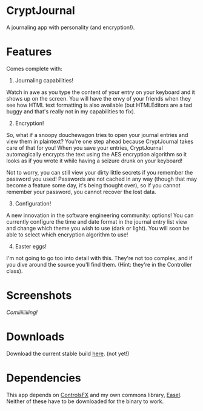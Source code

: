 CryptJournal
============

A journaling app with personality (and encryption!).

Features
============

Comes complete with:

1) Journaling capabilities!

Watch in awe as you type the content of your entry on your keyboard and it shows up on the screen.
You will have the envy of your friends when they see how HTML text formatting is also available (but HTMLEditors are a tad
buggy and that's really not in my capabilities to fix).

2) Encryption!

So, what if a snoopy douchewagon tries to open your journal entries and view them in plaintext? You're one step ahead because CryptJournal
takes care of that for you! When you save your entries, CryptJournal automagically encrypts the text using the AES encryption algorithm
so it looks as if you wrote it while having a seizure drunk on your keyboard!

Not to worry, you can still view your dirty little secrets if you remember the password you used! Passwords are not cached in any way
(though that may become a feature some day, it's being thought over), so if you cannot remember your password, you cannot recover the lost data.

3) Configuration!

A new innovation in the software engineering community: options! You can currently configure the time and date format in the journal entry
list view and change which theme you wish to use (dark or light). You will soon be able to select which encryption algorithm to use!

4) Easter eggs!

I'm not going to go too into detail with this. They're not too complex, and if you dive around the source you'll find them. (Hint: they're in
the Controller class).

Screenshots
============

*Comiiiiiiiiing!*

Downloads
============

Download the current stable build [here](http://google.com/). (not yet!)

Dependencies
============

This app depends on [ControlsFX](http://fxexperience.com/controlsfx/) and my own commons library, [Easel](https://github.com/DoktuhParadox/Easel). Neither of these have to be downloaded for the binary to work.
